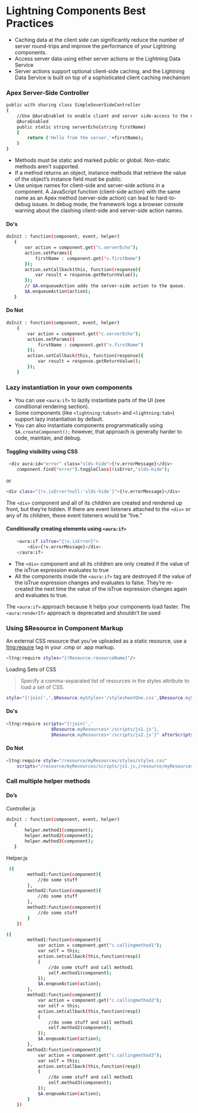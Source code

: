 # Lightning Components Best Practices
*	Caching data at the client side can significantly reduce the number of server round-trips and improve the performance of your Lightning components.
*	Access server data using either server actions or the Lightning Data Service
*	Server actions support optional client-side caching, and the Lightning Data Service is built on top of a sophisticated client caching mechanism
### Apex Server-Side Controller
```sh
public with sharing class SimpleSeverSideController 
{
	//Use @AuraEnabled to enable client and server side-access to the method
	@AuraEnabled
    public static string serverEcho(string firstName)
    {
        return ('Hello from the server,'+firstName);
    }
}
```
*	Methods must be static and marked public or global. Non-static methods aren’t supported.
*	If a method returns an object, instance methods that retrieve the value of the object’s instance field must be public.
*	Use unique names for client-side and server-side actions in a component. A JavaScript function (client-side action) with the same name as an Apex method (server-side action) can lead to hard-to-debug issues. In debug mode, the framework logs a browser console warning about the clashing client-side and server-side action names.
#### Do's
 ```sh
doInit : function(component, event, helper) 
    {
		var action = component.get("c.serverEcho");
		action.setParams({ 
            firstName : component.get("v.firstName") 
        });
		action.setCallback(this, function(response){
            var result = response.getReturnValue();
        });
        // $A.enqueueAction adds the server-side action to the queue.
		$A.enqueueAction(action);
	}
```
#### Do Not
```sh
doInit : function(component, event, helper) 
    {
		var action = component.get("c.serverEcho");
		action.setParams({ 
            firstName : component.get("v.firstName") 
        });
		action.setCallback(this, function(response){
            var result = response.getReturnValue();
        });
    }
```
### Lazy instantiation in your own components
*	You can use ```<aura:if>``` to lazily instantiate parts of the UI (see conditional rendering section).
*	Some components (like ```<lightning:tabset>``` and ```<lightning:tab>```) support lazy instantiation by default.
*	You can also instantiate components programmatically using  ```$A.createComponent();``` however, that approach is generally harder to code, maintain, and debug.
#### Toggling visibility using CSS
```sh
 <div aura:id="error" class="slds-hide">{!v.errorMessage}</div>
    component.find("error").toggleClass(!isError,"slds-hide");
```
or
```sh
<div class="{!v.isError?null:'slds-hide'}">{!v.errorMessage}</div>
```
The ```<div>``` component and all of its children are created and rendered up front, but they’re hidden. If there are event listeners attached to the ```<div>``` or any of its children, these event listeners would be “live.”
#### Conditionally creating elements using ```<aura:if>```
```sh
    <aura:if isTrue="{!v.isError}">
        <div>{!v.errorMessage}</div>
    </aura:if>
```
*	The ```<div>``` component and all its children are only created if the value of the isTrue expression evaluates to true
*	All the components inside the ```<aura:if>``` tag are destroyed if the value of the isTrue expression changes and evaluates to false. They’re re-created the next time the value of the isTrue expression changes again and evaluates to true.

The ```<aura:if>``` approach because it helps your components load faster.
The ```<aura:renderIf>``` approach is deprecated and shouldn’t be used
### Using $Resource in Component Markup
An external CSS resource that you’ve uploaded as a static resource, use a <ltng:require> tag in your .cmp or .app markup.
```sh 
<ltng:require styles="{!Resource.resourceName}"/>
```
Loading Sets of CSS
> Specify a comma-separated list of resources in the styles attribute to load a set of CSS.

```sh
style="{!join(',',$Resource.myStyles+'/stylesheetOne.css',$Resource.myStyles+'/moreStyles.css')}"
```
#### Do's
```sh
<ltng:require scripts="{!join(','
                 $Resource.myResources+'/scripts/js1.js'},
    			 $Resource.myResources+'/scripts/js2.js'}" afterScriptsLoaded="{!c.setup}"/>
```
#### Do Not
```sh
<ltng:require style="/resource/myResources/styles/styles.css"
    scripts="/resource/myResources/scripts/js1.js,/resource/myResources/scripts/js2.js"             afterScriptsLoaded="{!c.setup}"/>
```
### Call multiple helper methods
#### Do’s
 Controller.js
 ```sh
 doInit : function(component, event, helper) 
    {
        helper.method1(component);
        helper.method2(component);
        helper.mwthod3(component);
    }
```
Helper.js
```sh
 ({
        method1:function(component){
        	//do some stuff
        },
 		method2:function(component){
        	//do some stuff
        },
        method3:function(component){
        	//do some stuff
        }    	
	})
```
```sh
({
        method1:function(component){
        	var action = component.get("c.callingmethod1");
    		var self = this;
    		action.setcallback(this,function(resp))
    		{
				//do some stuff and call method1
				self.method1(component);    
			});
			$A.enqeueAction(action);
        },
 		method2:function(component){
        	var action = component.get("c.callingmethod2");
    		var self = this;
    		action.setcallback(this,function(resp))
    		{
				//do some stuff and call method1
				self.method2(component);    
			});
			$A.enqeueAction(action);
        },
        method3:function(component){
        	var action = component.get("c.callingmethod3");
    		var self = this;
    		action.setcallback(this,function(resp))
    		{
				//do some stuff and call method1
				self.method3(component);    
			});
			$A.enqeueAction(action);
        }    	
	})
```


